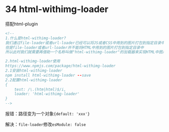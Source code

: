 # 34 html-withimg-loader

搭配html-plugin

```html
<!--
1.什么是html-withimg-loader?
我们通过file-loader或者url-loader已经可以将JS或者CSS中用到的图片打包到指定目录中了(既能打包js引入的图片，也能打包css背景引入的图片)
但是file-loader或者url-loader并不能将HTML中用到的图片打包到指定目录中
所以此时我们就需要再借助一个名称叫做"html-withimg-loader"的加载器来实现HTML中图片的打包

2.html-withimg-loader使用
https://www.npmjs.com/package/html-withimg-loader
2.1安装html-withimg-loader
npm install html-withimg-loader --save
2.2配置html-withimg-loader
{
    test: /\.(htm|html)$/i,
    loader: 'html-withimg-loader'
}
-->
```

报错：路径变为一个对象`{default: 'xxx'}`

解决：`file-loader`修改`esModule: false`

